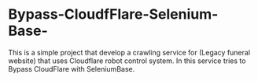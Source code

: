 # Bypass-CloudfFlare-Selenium-Base-
This is a simple project that develop a crawling service for (Legacy funeral website) that uses Cloudflare robot control system. In this service tries to Bypass CloudFlare with SeleniumBase.
